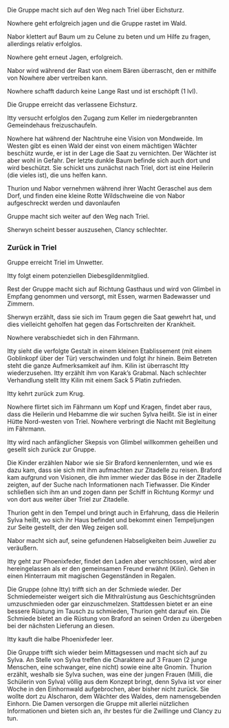Die Gruppe macht sich auf den Weg nach Triel über Eichsturz.

Nowhere geht erfolgreich jagen und die Gruppe rastet im Wald.

Nabor klettert auf Baum um zu Celune zu beten und um Hilfe zu fragen, allerdings relativ erfolglos.

Nowhere geht erneut Jagen, erfolgreich.

Nabor wird während der Rast von einem Bären überrascht, den er mithilfe von Nowhere aber vertreiben kann.

Nowhere schafft dadurch keine Lange Rast und ist erschöpft (1 lvl).

Die Gruppe erreicht das verlassene Eichsturz.

Itty versucht erfolglos den Zugang zum Keller im niedergebrannten Gemeindehaus freizuschaufeln.

Nowhere hat während der Nachtruhe eine Vision von Mondweide. Im Westen gibt es einen Wald der einst von einem mächtigen Wächter beschütz wurde, er ist in der Lage die Saat zu vernichten. Der Wächter ist aber wohl in Gefahr. Der letzte dunkle Baum befinde sich auch dort und wird beschützt. Sie schickt uns zunächst nach Triel, dort ist eine Heilerin (die vieles ist), die uns helfen kann.

Thurion und Nabor vernehmen während ihrer Wacht Geraschel aus dem Dorf, und finden eine kleine Rotte Wildschweine die von Nabor aufgeschreckt werden und davonlaufen

Gruppe macht sich weiter auf den Weg nach Triel.

Sherwyn scheint besser auszusehen, Clancy schlechter.

### Zurück in Triel

Gruppe erreicht Triel im Unwetter. 

Itty folgt einem potenziellen Diebesgildenmitglied.

Rest der Gruppe macht sich auf Richtung Gasthaus und wird von Glimbel in Empfang genommen und versorgt, mit Essen, warmen Badewasser und Zimmern.

Sherwyn erzählt, dass sie sich im Traum gegen die Saat gewehrt hat, und dies vielleicht geholfen hat gegen das Fortschreiten der Krankheit.

Nowhere verabschiedet sich in den Fährmann.

Itty sieht die verfolgte Gestalt in einem kleinen Etablissement (mit einem Goblinkopf über der Tür) verschwinden und folgt ihr hinein. Beim Betreten steht die ganze Aufmerksamkeit auf ihm. Kilin ist überrascht Itty wiederzusehen. Itty erzählt ihm von Karak’s Grabmal. Nach schlechter Verhandlung stellt Itty Kilin mit einem Sack 5 Platin zufrieden.

Itty kehrt zurück zum Krug.

Nowhere flirtet sich im Fährmann um Kopf und Kragen, findet aber raus, dass die Heilerin und Hebamme die wir suchen Sylva heißt. Sie ist in einer Hütte Nord-westen von Triel. Nowhere verbringt die Nacht mit Begleitung im Fährmann.

Itty wird nach anfänglicher Skepsis von Glimbel willkommen geheißen und gesellt sich zurück zur Gruppe.

Die Kinder erzählen Nabor wie sie Sir Braford kennenlernten, und wie es dazu kam, dass sie sich mit ihm aufmachten zur Zitadelle zu reisen. Braford kam aufgrund von Visionen, die ihm immer wieder das Böse in der Zitadelle zeigten, auf der Suche nach Informationen nach Tiefwasser. Die Kinder schließen sich ihm an und zogen dann per Schiff in Richtung Kormyr und von dort aus weiter über Triel zur Zitadelle.

Thurion geht in den Tempel und bringt auch in Erfahrung, dass die Heilerin Sylva heißt, wo sich ihr Haus befindet und bekommt einen Tempeljungen zur Seite gestellt, der den Weg zeigen soll.

Nabor macht sich auf, seine gefundenen Habseligkeiten beim Juwelier zu veräußern.

Itty geht zur Phoenixfeder, findet den Laden aber verschlossen, wird aber hereingelassen als er den gemeinsamen Freund erwähnt (Kilin). Gehen in einen Hinterraum mit magischen Gegenständen in Regalen. 

Die Gruppe (ohne Itty) trifft sich an der Schmiede wieder. Der Schmiedemeister weigert sich die Mithralrüstung aus Geschichtsgründen umzuschmieden oder gar einzuschmelzen. Stattdessen bietet er an eine bessere Rüstung im Tausch zu schmieden, Thurion geht darauf ein. Die Schmiede bietet an die Rüstung von Braford an seinen Orden zu übergeben bei der nächsten Lieferung an diesen.

Itty kauft die halbe Phoenixfeder leer.

Die Gruppe trifft sich wieder beim Mittagsessen und macht sich auf zu Sylva. An Stelle von Sylva treffen die Charaktere auf 3 Frauen (2 junge Menschen, eine schwanger, eine nicht) sowie eine alte Gnomin. Thurion erzählt, weshalb sie Sylva suchen, was eine der jungen Frauen (Milli, die Schülerin von Sylva) völlig aus dem Konzept bringt, denn Sylva ist vor einer Woche in den Einhornwald aufgebrochen, aber bisher nicht zurück. Sie wollte dort zu Alscharon, dem Wächter des Waldes, dem namensgebenden Einhorn. Die Damen versorgen die Gruppe mit allerlei nützlichen Informationen und bieten sich an, ihr bestes für die Zwillinge und Clancy zu tun.